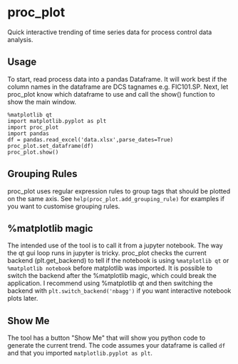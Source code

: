 # proc_plot
Quick interactive trending of time series data for process control data analysis.


## Usage
To start, read process data into a pandas Dataframe.  It will work best if the column names in the dataframe are DCS tagnames e.g. FIC101.SP.  Next, let proc_plot know which dataframe to use and call the show() function to show the main window.

```
%matplotlib qt
import matplotlib.pyplot as plt
import proc_plot
import pandas
df = pandas.read_excel('data.xlsx',parse_dates=True)
proc_plot.set_dataframe(df)
proc_plot.show()
```

## Grouping Rules
proc_plot uses regular expression rules to group tags that should be plotted on the same axis.
See `help(proc_plot.add_grouping_rule)` for examples if you want to customise grouping rules.

## %matplotlib magic
The intended use of the tool is to call it from a jupyter notebook.  The way the qt gui loop runs in jupyter is tricky.  proc_plot checks the current backend (plt.get_backend) to tell if the notebook is using `%matplotlib qt` or `%matplotlib notebook` before matplotlib was imported.  It is possible to switch the backend after the %matplotlib magic, which could break the application.  I recommend using %matplotlib qt and then switching the backend with `plt.switch_backend('nbagg')` if you want interactive notebook plots later.

## Show Me
The tool has a button "Show Me" that will show you python code to generate the current trend.  The code assumes your dataframe is called `df` and that you imported `matplotlib.pyplot as plt`. 
